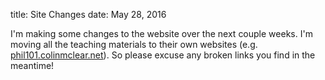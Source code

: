 title: Site Changes
date: May 28, 2016

I'm making some changes to the website over the next couple weeks. I'm moving
all the teaching materials to their own websites (e.g.
[phil101.colinmclear.net](phil101.colinmclear.net)). So please excuse any broken
links you find in the meantime! 
